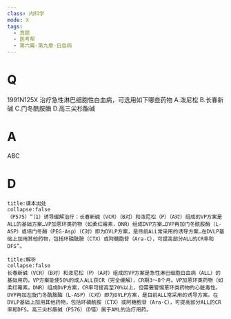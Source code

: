 ```yaml
---
class: 内科学
mode: X
tags:
  - 真题
  - 医考帮
  - 第六篇-第九章-白血病
---
```


# Q
1991N125X 治疗急性淋巴细胞性白血病，可选用如下哪些药物
A.泼尼松
B.长春新碱
C.门冬酰胺酶
D.高三尖杉酯碱

# A
ABC
# D
```ad-note
title:课本出处
collapse:false
（P575）“（1）诱导缓解治疗：长春新碱（VCR）（B对）和泼尼松（P）（A对）组成的VP方案是ALL的基础方案…VP加蒽环类药物（如柔红霉素，DNR）组成DVP方案…DVP再加门冬酰胺酶（L-ASP）或培门冬酶（PEG-Asp）（C对）即为DVLP方案，是目前ALL常采用的诱导方案…在DVLP基础上加用其他药物，包括环磷酰胺（CTX）或阿糖胞苷（Ara-C），可提高部分ALL的CR率和DFS”。
```

```ad-summary
title:解析
collapse:false
长春新碱（VCR）（B对）和泼尼松（P）（A对）组成的VP方案是急性淋巴细胞白血病（ALL）的基础用药。VP方案能使50%的成人ALL获CR（完全缓解），CR期3～8个月。VP加蒽环类药物（如柔红霉素，DNR）组成DVP方案，CR率可提高至70%以上，但需要警惕蒽环类药物的心脏毒性。DVP再加左旋门冬酰胺酶（L-ASP）（C对）即为DVLP方案，是目前ALL常采用的诱导方案。在DVLP基础上加用其他药物，包括环磷酰胺（CTX）或阿糖胞苷（Ara-C），可提高部分ALL的CR率和DFS。高三尖杉酯碱（P576）（D错）属于AML的治疗用药。
```


